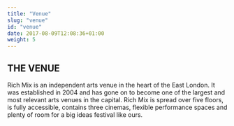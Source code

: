 ```yaml
---
title: "Venue"
slug: "venue"
id: "venue"
date: 2017-08-09T12:08:36+01:00
weight: 5
---
```

<div class="row">
<div class="col-xs-12 col-md-9 mt-10">

<h2> THE VENUE</h2>

<p>Rich Mix is an independent arts venue in the heart of the East London. It was established in 2004 and has gone on to become one of the largest and most relevant arts venues in the capital. Rich Mix is spread over five floors, is fully accessible, contains three cinemas, flexible performance spaces and plenty of room for a big ideas festival like ours.</p>

<br>
<br>
</div>
</div>
